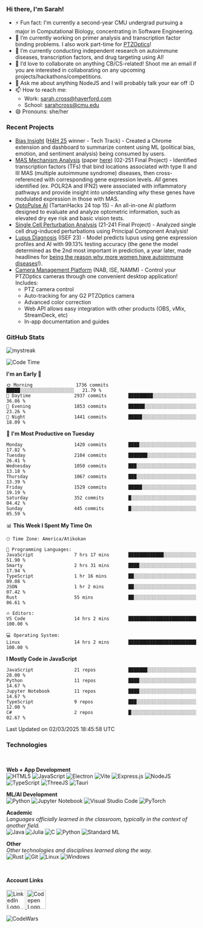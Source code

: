 <h3 align="left">Hi there, I'm Sarah!</h3>

- ⚡ Fun fact: I'm currently a second-year CMU undergrad pursuing a major in Computational Biology, concentrating in Software Engineering.
- 🔭 I’m currently working on primer analysis and transcription factor binding problems. I also work part-time for [PTZOptics](https://ptzoptics.com)!
- 🌱 I’m currently conducting independent research on autoimmune diseases, transcription factors, and drug targeting using AI!
- 👯 I’d love to collaborate on anything CB/CS-related! Shoot me an email if you are interested in collaborating on any upcoming projects/hackathons/competitions.
- 💬 Ask me about anything NodeJS and I will probably talk your ear off :D
- 📫 How to reach me:
  - Work: [sarah.cross@haverford.com](mailto:sarah.cross@haverford.com)
  - School: [sarahcross@cmu.edu](mailto:sarahcross@cmu.edu)
- 😄 Pronouns: she/her

<h3 align="left">
  Recent Projects
</h3>

- [Bias Insight](https://github.com/html1101/Bias-Insight) ([H4H 25](https://www.duq.edu/research/centers-and-institutes/grefenstette-center/hacking4humanity.php) winner - Tech Track) - Created a Chrome extension and dashboard to summarize content using ML (political bias, emotion, and sentiment analysis) being consumed by users.
- [MAS Mechanism Analysis](https://github.com/html1101/RELI-Analysis) (paper [here](https://github.com/html1101/RELI-Analysis/blob/master/paper/Understanding_the_Mechanisms_Behind_Multiple_Autoimmune_Syndrome%20(1).pdf)) (02-251 Final Project) - Identified transcription factors (TFs) that bind locations associated with type II and III MAS (multiple autoimmune syndrome) diseases, then cross-referenced with corresponding gene expression levels. _All_ genes identified (ex. POLR2A and IFN2) were associated with inflammatory pathways and provide insight into understanding _why_ these genes have modulated expression in those with MAS.
- [OptoPulse AI](https://github.com/html1101/OctoPulse-AI) (TartanHacks 24 top 15) - An all-in-one AI platform designed to evaluate and analyze optometric information, such as elevated dry eye risk and basic vision tests.
- [Single Cell Perturbation Analysis](https://github.com/html1101/Single-Cell-Perturbation-Analysis) (21-241 Final Project) - Analyzed single cell drug-induced perturbations using Principal Component Analysis!
- [Lupus Diagnosis](https://github.com/html1101/SLE-Diagnosis) (ISEF 23) - Model predicts lupus using gene expression profiles and AI with 99.13% testing accuracy (the gene the model determined as the 2nd most important in prediction, a year later, made headlines for [being the reason why more women have autoimmune diseases](https://arstechnica.com/science/2024/02/female-propensity-for-autoimmune-diseases-tied-to-x-chromosome-inactivation/)!).
- [Camera Management Platform](https://ptzoptics.com/cmp) (NAB, ISE, NAMM) - Control your PTZOptics cameras through one convenient desktop application! Includes:
  - PTZ camera control
  - Auto-tracking for any G2 PTZOptics camera
  - Advanced color correction
  - Web API allows easy integration with other products (OBS, vMix, StreamDeck, etc)
  - In-app documentation and guides

<h3 align="left">
  GitHub Stats
</h3>

<p align="left">

  <img src="https://github-readme-streak-stats.herokuapp.com/?user=html1101&theme=tokyonight" alt="mystreak"/>
  
  <!--START_SECTION:waka-->
![Code Time](http://img.shields.io/badge/Code%20Time-1%2C880%20hrs%2041%20mins-blue)

**I'm an Early 🐤** 

```text
🌞 Morning                1736 commits        █████░░░░░░░░░░░░░░░░░░░░   21.79 % 
🌆 Daytime                2937 commits        █████████░░░░░░░░░░░░░░░░   36.86 % 
🌃 Evening                1853 commits        ██████░░░░░░░░░░░░░░░░░░░   23.26 % 
🌙 Night                  1441 commits        █████░░░░░░░░░░░░░░░░░░░░   18.09 % 
```
📅 **I'm Most Productive on Tuesday** 

```text
Monday                   1420 commits        ████░░░░░░░░░░░░░░░░░░░░░   17.82 % 
Tuesday                  2104 commits        ███████░░░░░░░░░░░░░░░░░░   26.41 % 
Wednesday                1050 commits        ███░░░░░░░░░░░░░░░░░░░░░░   13.18 % 
Thursday                 1067 commits        ███░░░░░░░░░░░░░░░░░░░░░░   13.39 % 
Friday                   1529 commits        █████░░░░░░░░░░░░░░░░░░░░   19.19 % 
Saturday                 352 commits         █░░░░░░░░░░░░░░░░░░░░░░░░   04.42 % 
Sunday                   445 commits         █░░░░░░░░░░░░░░░░░░░░░░░░   05.59 % 
```


📊 **This Week I Spent My Time On** 

```text
🕑︎ Time Zone: America/Atikokan

💬 Programming Languages: 
JavaScript               7 hrs 17 mins       █████████████░░░░░░░░░░░░   51.90 % 
Smarty                   2 hrs 31 mins       ████░░░░░░░░░░░░░░░░░░░░░   17.94 % 
TypeScript               1 hr 16 mins        ██░░░░░░░░░░░░░░░░░░░░░░░   09.08 % 
JSON                     1 hr 2 mins         ██░░░░░░░░░░░░░░░░░░░░░░░   07.42 % 
Rust                     55 mins             ██░░░░░░░░░░░░░░░░░░░░░░░   06.61 % 

🔥 Editors: 
VS Code                  14 hrs 2 mins       █████████████████████████   100.00 % 

💻 Operating System: 
Linux                    14 hrs 2 mins       █████████████████████████   100.00 % 
```

**I Mostly Code in JavaScript** 

```text
JavaScript               21 repos            ███████░░░░░░░░░░░░░░░░░░   28.00 % 
Python                   11 repos            ████░░░░░░░░░░░░░░░░░░░░░   14.67 % 
Jupyter Notebook         11 repos            ████░░░░░░░░░░░░░░░░░░░░░   14.67 % 
TypeScript               9 repos             ███░░░░░░░░░░░░░░░░░░░░░░   12.00 % 
C#                       2 repos             █░░░░░░░░░░░░░░░░░░░░░░░░   02.67 % 
```




 Last Updated on 02/03/2025 18:45:58 UTC
<!--END_SECTION:waka-->
</p>

<be>

<p align="left">
 <h3>Technologies</h3>
 <br>

 **Web + App Development**
 <br>
  ![HTML5](https://img.shields.io/badge/html5-%23E34F26.svg?style=for-the-badge&logo=html5&logoColor=white)
  ![JavaScript](https://img.shields.io/badge/javascript-%23323330.svg?style=for-the-badge&logo=javascript&logoColor=%23F7DF1E)
  ![Electron](https://img.shields.io/badge/-Electron-393C4B?style=for-the-badge&logo=electron)
  ![Vite](https://img.shields.io/badge/Vite-B73BFE?style=for-the-badge&logo=vite&logoColor=FFD62E)
  ![Express.js](https://img.shields.io/badge/express.js-%23404d59.svg?style=for-the-badge&logo=express&logoColor=%2361DAFB)
  ![NodeJS](https://img.shields.io/badge/node.js-6DA55F?style=for-the-badge&logo=node.js&logoColor=white)
  ![TypeScript](https://img.shields.io/badge/TypeScript-007ACC?style=for-the-badge&logo=typescript&logoColor=white)
  ![ThreeJS](https://img.shields.io/badge/ThreeJs-black?style=for-the-badge&logo=three.js&logoColor=white)
  ![Tauri](https://img.shields.io/badge/Tauri-FFC131?style=for-the-badge&logo=Tauri&logoColor=white)

 **ML/AI Development**
 <br>
  ![Python](https://img.shields.io/badge/python-3670A0?style=for-the-badge&logo=python&logoColor=ffdd54)
  ![Jupyter Notebook](https://img.shields.io/badge/jupyter-%23FA0F00.svg?style=for-the-badge&logo=jupyter&logoColor=white)
  ![Visual Studio Code](https://img.shields.io/badge/Visual%20Studio%20Code-0078d7.svg?style=for-the-badge&logo=visual-studio-code&logoColor=white)
  ![PyTorch](https://img.shields.io/badge/PyTorch-EE4C2C?style=for-the-badge&logo=pytorch&logoColor=white)

 **Academic**
 <br>
   _Languages officially learned in the classroom, typically in the context of another field._
   <br>
    ![Java](https://img.shields.io/badge/java-%23ED8B00.svg?style=for-the-badge&logo=java&logoColor=white)
    ![Julia](https://img.shields.io/badge/Julia-9558B2?style=for-the-badge&logo=julia&logoColor=white)
    ![C](https://img.shields.io/badge/C-00599C?style=for-the-badge&logo=c&logoColor=white)
    ![Python](https://img.shields.io/badge/python-3670A0?style=for-the-badge&logo=python&logoColor=ffdd54)
    ![Standard ML](https://img.shields.io/badge/Standard%20ML-f23218?style=for-the-badge&logoColor=f23218)
 
 **Other**
 <br>
 _Other technologies and disciplines learned along the way._
 <br>
  ![Rust](https://img.shields.io/badge/Rust-000000?style=for-the-badge&logo=rust&logoColor=white)
  ![Git](https://img.shields.io/badge/git-%23F05033.svg?style=for-the-badge&logo=git&logoColor=white)
  ![Linux](https://img.shields.io/badge/Linux-FCC624?style=for-the-badge&logo=linux&logoColor=black)
  ![Windows](https://img.shields.io/badge/Windows-black?style=for-the-badge&logo=windows&logoColor=0078D6)
  
  
 <br>
 
 <b>Account Links</b>
 <br>
 <br>
 <a href="https://www.linkedin.com/in/sarah-cross-0740471b6/">
   <img width="50px" alt="LinkedIn Logo" src="https://cdn-icons-png.flaticon.com/512/174/174857.png" />
 </a>
 <a href="https://codepen.io/Rainy123">
   <img height="50px" alt="Codepen Logo" src="https://img.shields.io/badge/Codepen-000000?style=for-the-badge&logo=codepen&logoColor=white" />
 </a>
 
 ![CodeWars](https://www.codewars.com/users/html123/badges/large)
 
</p>

<!--

Here are some ideas to get you started:

- 🔭 I’m currently working on ...
- 🌱 I’m currently learning ...
- 👯 I’m looking to collaborate on ...
- 🤔 I’m looking for help with ...
- 💬 Ask me about ...
- 📫 How to reach me: ...
- 😄 Pronouns: ...
- ⚡ Fun fact: ...
-->
